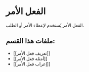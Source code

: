 # الفعل الأمر

الفعل الأمر يُستخدم لإعطاء الأمر أو الطلب.

## ملفات هذا القسم:

- [[تعريف فعل الأمر]]
- [[أمثلة فعل الأمر]]
- [[إعراب فعل الأمر]]
